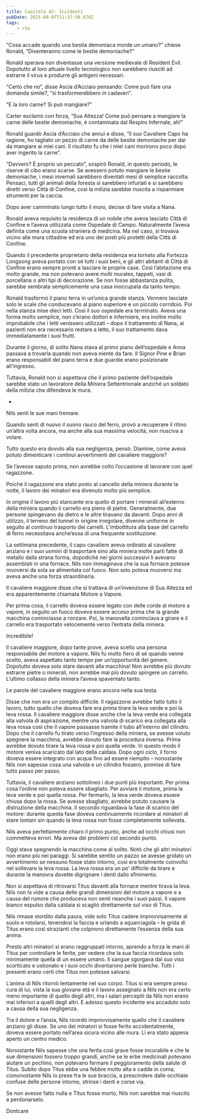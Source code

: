 ```yaml
---
title: Capitolo 42- Incidenti
pubDate: 2025-08-07T11:37:50.876Z
tags:
    - rtw
---
```



“Cosa accade quando una bestia demoniaca morde un umano?” chiese Ronald, “Diventeranno come le bestie demoniache?”


Ronald sperava non diventasse una versione medievale di Resident Evil. Dopotutto al loro attuale livello tecnologico non sarebbero riusciti ad estrarre il virus e produrre gli antigeni necessari.


“Certo che no”, disse Ascia d’Acciaio pensando: Come può fare una domanda simile?, “si trasformerebbero in cadaveri”.


“E la loro carne? Si può mangiare?”


Carter esclamò con forza, “Sua Altezza! Come può pensare a mangiare la carne delle bestie demoniache, è contaminata dal Respiro Infernale, ah!”


Ronald guardò Ascia d’Acciaio che annuì e disse, “il suo Cavaliere Capo ha ragione, ho tagliato un pezzo di carne da delle bestie demoniache per dar da mangiare ai miei cani. Il risultato fu che i miei cani morirono poco dopo aver ingerito la carne”.


“Davvero? È proprio un peccato”, sospirò Ronald, in questo periodo, le riserve di cibo erano scarse. Se avessero potuto mangiare le bestie demoniache, i mesi invernali sarebbero diventati mesi di semplice raccolta. Pensaci, tutti gli animali della foresta si sarebbero infuriati e si sarebbero diretti  verso Città di Confine, così la milizia sarebbe riuscita a risparmiare strumenti per la caccia.


Dopo aver camminato lungo tutto il muro, decise di fare visita a Nana.


Ronald aveva requisito la residenza di un nobile che aveva lasciato Città di Confine e l’aveva utilizzata come Ospedale di Campo. Naturalmente l’aveva definita come una scuola straniera di medicina. Ma nel caso, si trovava vicino alle mura cittadine ed era uno dei posti più protetti della Città di Confine.


Quando il precedente proprietario della residenza era tornato alla Fortezza Longsong aveva portato con sé tutti i suoi beni, e gli altri abitanti di Città di Confine erano sempre pronti a lasciare le proprie case. Così l’abitazione era molto grande, ma non potevano avere molti murales, tappeti, vasi di porcellana o altri tipi di decorazione. Se non fosse abbastanza pulita, sarebbe sembrata semplicemente una casa inoccupata da tanto tempo.


Ronald trasformò il piano terra in un’unica grande stanza. Vennero lasciate solo le scale che conducevano al piano superiore e un piccolo corridoio. Poi nella stanza mise dieci letti. Così il suo ospedale era terminato. Aveva una forma molto semplice, non c’erano dottori e infermiere, era inoltre molto improbabile che i letti venissero utilizzati – dopo il trattamento di Nana, ai pazienti non era necessario restare a letto, il suo trattamento dava immediatamente i suoi frutti.




Durante il giorno, di solito Nana stava al primo piano dell’ospedale e Anna passava a trovarla quando non aveva niente da fare. Il Signor Pine e Brian erano responsabili del piano terra e due guardie erano posizionate all’ingresso.


Tuttavia, Ronald non si aspettava che il primo paziente dell’ospedale sarebbe stato un lavoratore della Miniera Settentrionale anziché un soldato della milizia che difendeva le mura.


*


Nils sentì le sue mani tremare.


Quando sentì di nuovo il suono rauco del ferro, provò a recuperare il ritmo un’altra volta ancora, ma anche alla sua massima velocità, non riusciva a volare.


Tutto questo era dovuto alla sua negligenza, pensò. Diamine, come aveva potuto dimenticare i continui avvertimenti del cavaliere maggiore?


Se l’avesse saputo prima, non avrebbe colto l’occasione di lavorare con quel ragazzone.


Poiché il ragazzone era stato posto al cancello della miniera durante la notte, il lavoro dei minatori era divenuto molto più semplice.


In origine il lavoro più stancante era quello di portare i minerali all’esterno della miniera quando il carrello era pieno di pietre. Generalmente, due persone spingevano da dietro e le altre tiravano da davanti. Dopo  anni di utilizzo, il terreno del tunnel in origine irregolare, divenne uniforme in seguito al continuo trasporto dei carrelli. L’imbottitura alla base del carrello di ferro necessitava anche’essa di una frequente sostituzione.


La settimana precedente, il capo cavaliere aveva ordinato al cavaliere anziano e i suoi uomini di trasportare sino alla miniera molte parti fatte di metallo dalla strana forma, dopodiché nei giorni successivi li avevano assemblati in una fornace. Nils non immaginava che la sua fornace potesse muoversi da sola se alimentata col fuoco. Non solo poteva muoversi ma aveva anche una forza straordinaria.


Il cavaliere maggiore disse che si trattava di un’invenzione di Sua Altezza ed era apparentemente chiamata Motore a Vapore.


Per prima cosa, il carrello doveva essere legato con delle corde al motore a vapore, in seguito un fuoco doveva essere acceso prima che la grande macchina cominciasse a ronzare. Poi, la manovella cominciava a girare e il carrello era trasportato velocemente verso l’entrata della miniera.


Incredibile!


Il cavaliere maggiore, dopo tante prove, aveva scelto una persona responsabile del motore a vapore. Nils fu molto fiero di sé quando venne scelto, aveva aspettato tanto tempo per un’opportunità del genere. Dopotutto doveva solo stare davanti alla macchina! Non avrebbe più dovuto estrarre pietre o minerali, non avrebbe mai più dovuto spingere un carrello. L’ultimo collasso della miniera l’aveva spaventato tanto.


Le parole del cavaliere maggiore erano ancora nella sua testa.


Disse che non era un compito difficile. Il ragazzone avrebbe fatto tutto il lavoro, tutto quello che doveva fare era prima tirare la leva verde e poi la leva rossa. Il cavaliere maggiore disse anche che la leva verde era collegata alla valvola di aspirazione, mentre una valvola di scarico era collegata alla leva rossa così che il vapore passasse tramite il tubo all’interno del cilindro. Dopo che il carrello fu tirato verso l’ingresso della miniera, se avesse voluto spegnere la macchina, avrebbe dovuto fare la procedura inversa. Prima avrebbe dovuto tirare la leva rossa e poi quella verde. In questo modo  il motore veniva scaricato dal lato della caldaia. Dopo ogni ciclo, il forno doveva essere integrato con acqua fino ad essere riempito – nonostante Nils non sapesse cosa una valvola e un cilindro fossero, promise di fare tutto passo per passo.


Tuttavia, il cavaliere anziano sottolineò  i due punti più importanti. Per prima cosa l’ordine non poteva essere sbagliato. Per avviare il motore, prima la leva verde e poi quella rossa. Per fermarlo, la leva verde doveva essere chiusa dopo la rossa. Se avesse sbagliato, avrebbe potuto causare la distruzione della macchina. Il secondo riguardava la fase di scarico del motore: durante questa fase doveva continuamente ricordare ai minatori di stare lontani sin quando la leva rossa non fosse completamente sollevata.


Nils aveva perfettamente chiaro il primo punto, anche ad occhi chiusi non commetteva errori. Ma aveva dei problemi col secondo punto.


Oggi stava spegnendo la macchina come al solito. Notò che gli altri minatori non erano più nei paraggi. Si sarebbe sentito un pazzo se avesse gridato un avvertimento se nessuno fosse stato intorno, così era totalmente coinvolto nel sollevare la leva rossa. La leva rossa era un po’ difficile da tirare e durante la manovra dovette digrignare i denti dallo sfinimento.


Non si aspettava di ritrovarsi Titus davanti alla fornace mentre tirava la leva. Nils non lo vide a causa delle grandi dimensioni del motore a vapore e a causa del rumore che produceva non sentì neanche i suoi passi. Il vapore bianco espulso dalla caldaia si scagliò direttamente sul viso di Titus.


Nils rimase stordito dalla paura, vide solo Titus cadere improvvisamente al suolo e rotolarsi, tenendosi la faccia e urlando a squarciagola – le grida di Titus erano così strazianti che colpirono direttamente l’essenza della sua anima.


Presto altri minatori si erano raggruppati intorno, aprendo a forza le mani di Titus per controllare le ferite, per vedere che la sua faccia ricordava solo minimamente quella di un essere umano. Il sangue sgorgava dal suo viso scorticato e ustionato e i suoi occhi diventarono perle bianche. Tutti i presenti erano certi che Titus non potesse salvarsi.


L’anima di Nils ritornò lentamente nel suo corpo. Titus si era sempre preso cura di lui, vista la sua giovane età e il lavoro assegnato a Nils non era certo meno importante di quello degli altri, ma i salari percepiti da Nils non erano mai inferiori a quelli degli altri. E adesso questo incidente era accaduto solo a causa della sua negligenza.


Tra il dolore e l’ansia, Nils ricordò improvvisamente quello che il cavaliere anziano gli disse. Se uno dei minatori si fosse ferito accidentalmente, doveva essere portato nell’area sicura vicino alle mura. Lì era stato appena aperto un centro medico.


Nonostante Nils sapesse che una ferita così grave fosse incurabile e che le sue dimensioni fossero troppo grandi, anche se le erbe medicinali potevano aiutare un pochino, non potevano fermare il peggioramento della salute di Titus. Subito dopo Titus ebbe una febbre molto alta e cadde in coma, ciononostante Nils lo prese fra le sue braccia, a prescindere dalle occhiate confuse delle persone intorno, strinse i denti e corse via.


Se non avesse fatto nulla e Titus fosse morto, Nils non sarebbe mai riuscito a perdonarselo.




Dontcare




                                                                



